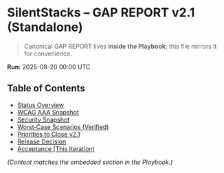 # SilentStacks – GAP REPORT v2.1 (Standalone)
> Canonical GAP REPORT lives **inside the Playbook**; this file mirrors it for convenience.

**Run:** 2025-08-20 00:00 UTC

## Table of Contents
- [Status Overview](https://github.com/patrick1981/SilentStacksTest/blob/main/docs/Playbook_v2.1.md#status-overview)
- [WCAG AAA Snapshot](#wcag-aaa-snapshot)
- [Security Snapshot](#security-snapshot)
- [Worst‑Case Scenarios (Verified)](#worst-case-scenarios-verified)
- [Priorities to Close v2.1](#priorities-to-close-v21)
- [Release Decision](#release-decision)
- [Acceptance (This Iteration)](#acceptance-this-iteration)

*(Content matches the embedded section in the Playbook.)*
